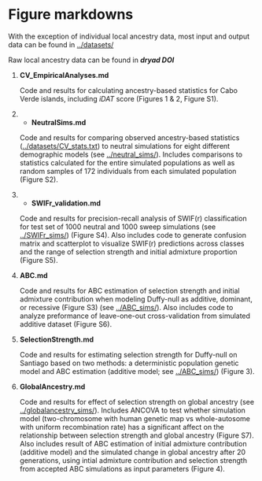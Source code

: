 # Figure markdowns

With the exception of individual local ancestry data, most input and output data can be found in [../datasets/](../datasets/) 

Raw local ancestry data can be found in _**dryad DOI**_

1. **CV_EmpiricalAnalyses.md**
  
    Code and results for calculating ancestry-based statistics for Cabo Verde islands, including _iDAT_ score (Figures 1 & 2, Figure S1).

2. * **NeutralSims.md**
  
    Code and results for comparing observed ancestry-based statistics ([../datasets/CV_stats.txt](../datasets/CV_stats.txt)) to neutral simulations for eight different demographic models (see [../neutral_sims/](../neutral_sims/)). Includes comparisons to statistics calculated for the entire simulated populations as well as random samples of 172 individuals from each simulated population (Figure S2).

3. * **SWIFr_validation.md**
  
    Code and results for precision-recall analysis of SWIF(r) classification for test set of 1000 neutral and 1000 sweep simulations (see [../SWIFr_sims/](../SWIFr_sims/)) (Figure S4). Also includes code to generate confusion matrix and scatterplot to visualize SWIF(r) predictions across classes and the range of selection strength and initial admixture proportion (Figure S5).

4. **ABC.md**

    Code and results for ABC estimation of selection strength and initial admixture contribution when modeling Duffy-null as additive, dominant, or recessive (Figure S3) (see [../ABC_sims/](../ABC_sims/)). Also includes code to analyze preformance of leave-one-out cross-validation from simulated additive dataset (Figure S6).


4. **SelectionStrength.md**
  
    Code and results for estimating selection strength for Duffy-null on Santiago based on two methods: a deterministic population genetic model and ABC estimation (additive model; see [../ABC_sims/](../ABC_sims/)) (Figure 3).
  
5. **GlobalAncestry.md**
  
    Code and results for effect of selection strength on global ancestry (see [../globalancestry_sims/](../globalancestry_sims/)). Includes ANCOVA to test whether simulation model (two-chromosome with human genetic map vs whole-autosome with uniform recombination rate) has a significant affect on the relationship between selection strength and global ancestry (Figure S7). Also includes result of ABC estimation of initial admixture contribution (additive model) and the simulated change in global ancestry after 20 generations, using intial admixture contribution and selection strength from accepted ABC simulations as input parameters (Figure 4).
